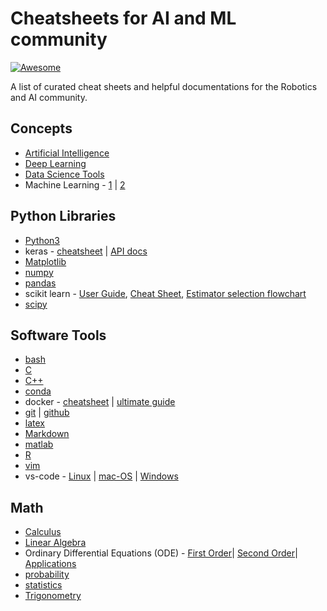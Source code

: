 # Cheatsheets for AI and ML community

[![Awesome](https://awesome.re/badge.svg)](https://awesome.re)

A list of curated cheat sheets and helpful documentations for the Robotics and AI community.

## Concepts
-   [Artificial Intelligence](https://github.com/afshinea/stanford-cs-221-artificial-intelligence/blob/master/en/super-cheatsheet-artificial-intelligence.pdf)
-   [Deep Learning](https://github.com/afshinea/stanford-cs-230-deep-learning/blob/master/en/super-cheatsheet-deep-learning.pdf)
-   [Data Science Tools](https://github.com/shervinea/mit-15-003-data-science-tools/blob/master/en/super-study-guide-data-science-tools.pdf)
-   Machine Learning - [1](https://ml-cheatsheet.readthedocs.io/en/latest/index.html) | [2](https://github.com/afshinea/stanford-cs-229-machine-learning/blob/master/en/super-cheatsheet-machine-learning.pdf)

## Python Libraries
-   [Python3](https://coodict.github.io/python3-in-one-pic/)
-   keras - [cheatsheet](https://s3.amazonaws.com/assets.datacamp.com/blog_assets/Keras_Cheat_Sheet_Python.pdf) | [API docs](https://keras.io/api/)
-   [Matplotlib](https://matplotlib.org/cheatsheets/cheatsheets.pdf)
-   [numpy](https://numpy.org/doc/stable/numpy-ref.pdf)
-   [pandas](https://github.com/pandas-dev/pandas/blob/master/doc/cheatsheet/Pandas_Cheat_Sheet.pdf)
-   scikit learn - [User Guide](https://scikit-learn.org/stable/user_guide.html), [Cheat Sheet](https://s3.amazonaws.com/assets.datacamp.com/blog_assets/Scikit_Learn_Cheat_Sheet_Python.pdf), [Estimator selection flowchart](https://scikit-learn.org/stable/tutorial/machine_learning_map/index.html) 
-   [scipy](https://docs.scipy.org/doc/scipy/reference/)

## Software Tools
-   [bash](https://devhints.io/bash)
-   [C](https://cheatography.com/ashlyn-black/cheat-sheets/c-reference/)
-   [C++](https://cppcheatsheet.readthedocs.io/_/downloads/en/latest/pdf/)
-   [conda](https://docs.conda.io/projects/conda/en/4.6.0/_downloads/52a95608c49671267e40c689e0bc00ca/conda-cheatsheet.pdf)
-   docker - [cheatsheet](https://www.docker.com/sites/default/files/d8/2019-09/docker-cheat-sheet.pdf) | [ultimate guide](https://dockerlabs.collabnix.com/docker/cheatsheet/)
-   [git](https://education.github.com/git-cheat-sheet-education.pdf) | [github](https://github.com/tiimgreen/github-cheat-sheet)
-   [latex](https://wch.github.io/latexsheet/latexsheet.pdf)
-   [Markdown](https://markdown-guide.readthedocs.io/en/latest/basics.html)
-   [matlab](https://n.ethz.ch/~marcokre/download/ML-CheatSheet.pdf)
-   [R](https://www.rstudio.com/resources/cheatsheets/)
-   [vim](https://vimsheet.com/)
-   vs-code - [Linux](https://code.visualstudio.com/shortcuts/keyboard-shortcuts-linux.pdf) | [mac-OS](https://code.visualstudio.com/shortcuts/keyboard-shortcuts-macos.pdf) | [Windows](https://code.visualstudio.com/shortcuts/keyboard-shortcuts-windows.pdf)


## Math
-   [Calculus](https://github.com/shervinea/stanford-cme-102-ordinary-differential-equations/blob/master/calculus.pdf)
-   [Linear Algebra](https://github.com/shervinea/stanford-cme-102-ordinary-differential-equations/blob/master/linear-algebra.pdf)
-   Ordinary Differential Equations (ODE) - [First Order](https://github.com/shervinea/stanford-cme-102-ordinary-differential-equations/blob/master/cheatsheet-first-ode.pdf)| [Second Order](https://github.com/shervinea/stanford-cme-102-ordinary-differential-equations/blob/master/cheatsheet-second-ode.pdf)| [Applications](https://github.com/shervinea/stanford-cme-102-ordinary-differential-equations/blob/master/cheatsheet-applications.pdf)
-   [probability](https://github.com/shervinea/stanford-cme-106-probability-and-statistics/blob/master/cheatsheet-probability.pdf)
-   [statistics](https://github.com/shervinea/stanford-cme-106-probability-and-statistics/blob/master/cheatsheet-statistics.pdf)
-   [Trigonometry](https://github.com/shervinea/stanford-cme-102-ordinary-differential-equations/blob/master/trigonometry.pdf)
